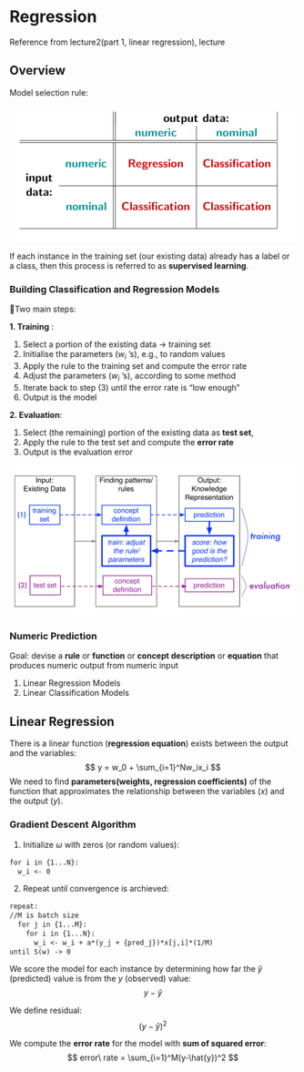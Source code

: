 # Regression

Reference from lecture2(part 1, linear regression), lecture

## Overview

Model selection rule:

![](./images/method-rule.png)


If each instance in the training set (our existing data) already has a label or a class, then this process is referred to as **supervised learning**.


### Building Classification and Regression Models

􏰀Two main steps: 

**1. Training** :

1. Select a portion of the existing data $\rightarrow$ training set
2. Initialise the parameters ($w_i$ ’s), e.g., to random values
3. Apply the rule to the training set and compute the error rate
4. Adjust the parameters ($w_i$ ’s), according to some method
5. Iterate back to step (3) until the error rate is “low enough”
6. Output is the model

**2. Evaluation**:

1. Select (the remaining) portion of the existing data as **test set**,
2. Apply the rule to the test set and compute the **error rate**
3. Output is the evaluation error

![](./images/model_build.png)


### Numeric Prediction

Goal: devise a **rule** or **function** or **concept description** or **equation** that produces numeric output from numeric input

1. Linear Regression Models
2. Linear Classification Models



## Linear Regression

There is a linear function (**regression equation**) exists between the output and the variables:
$$
y = w_0 + \sum_{i=1}^Nw_ix_i
$$
We need to find **parameters(weights, regression coefficients)** of the function that approximates the relationship between the variables ($x$) and the output ($y$).

### Gradient Descent Algorithm

1. Initialize $\omega$ with zeros (or random values):

```
for i in {1...N}:
  w_i <- 0
```

2. Repeat until convergence is archieved:

```
repeat:
//M is batch size
  for j in {1...M}:
    for i in {1...N}:
      w_i <- w_i + a*(y_j + {pred_j})*x[j,i]*(1/M)
until S(w) -> 0
```








We score the model for each instance by determining how far the $\hat{y}$ (predicted) value is from the $y$ (observed) value:
$$
y - \hat{y}
$$

We define residual:
$$
(y - \hat{y})^2
$$

We compute the **error rate** for the model with **sum of squared error**:
$$
error\ rate = \sum_{i=1}^M(y-\hat{y})^2
$$


